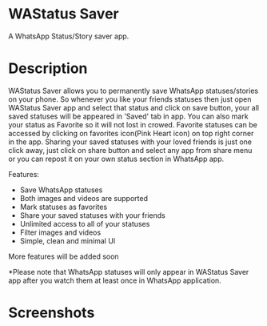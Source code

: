 # WAStatus Saver

A WhatsApp Status/Story saver app.

# Description

WAStatus Saver allows you to permanently save WhatsApp statuses/stories on your phone. So whenever you like your friends statuses then just open WAStatus Saver app and select that status and click on save button, your all saved statuses will be appeared in 'Saved' tab in app. You can also mark your status as Favorite so it will not lost in crowed. Favorite statuses can be accessed by clicking on favorites icon(Pink Heart icon) on top right corner in the app. Sharing your saved statuses with your loved friends is just one click away, just click on share button and select any app from share menu or you can repost it on your own status section in WhatsApp app.

Features:
- Save WhatsApp statuses
- Both images and videos are supported
- Mark statuses as favorites
- Share your saved statuses with your friends
- Unlimited access to all of your statuses
- Filter images and videos
- Simple, clean and minimal UI

More features will be added soon

*Please note that WhatsApp statuses will only appear in WAStatus Saver app after you watch them at least once in WhatsApp application.


# Screenshots

